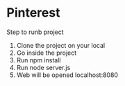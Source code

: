 # Pinterest
Step to runb project

1. Clone the project on your local
2. Go inside the project
3. Run npm install
4. Run node server.js
5. Web will be opened localhost:8080
